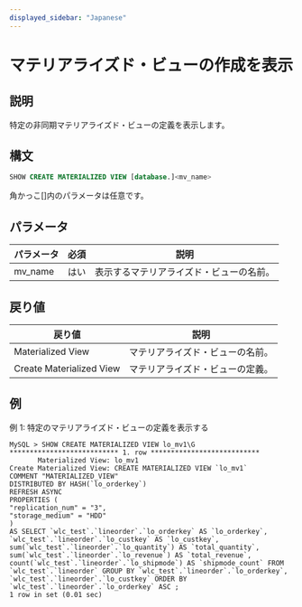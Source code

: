 ```yaml
---
displayed_sidebar: "Japanese"
---
```


# マテリアライズド・ビューの作成を表示

## 説明

特定の非同期マテリアライズド・ビューの定義を表示します。

## 構文

```SQL
SHOW CREATE MATERIALIZED VIEW [database.]<mv_name>
```

角かっこ[]内のパラメータは任意です。

## パラメータ

| **パラメータ** | **必須** | **説明**                                      |
| ------------- | ------------ | ------------------------------------------ |
| mv_name       | はい          | 表示するマテリアライズド・ビューの名前。 |

## 戻り値

| **戻り値**             | **説明**                                |
| ------------------------ | ---------------------------------------- |
| Materialized View        | マテリアライズド・ビューの名前。          |
| Create Materialized View | マテリアライズド・ビューの定義。         |

## 例

例 1: 特定のマテリアライズド・ビューの定義を表示する

```Plain
MySQL > SHOW CREATE MATERIALIZED VIEW lo_mv1\G
*************************** 1. row ***************************
       Materialized View: lo_mv1
Create Materialized View: CREATE MATERIALIZED VIEW `lo_mv1`
COMMENT "MATERIALIZED_VIEW"
DISTRIBUTED BY HASH(`lo_orderkey`) 
REFRESH ASYNC
PROPERTIES (
"replication_num" = "3",
"storage_medium" = "HDD"
)
AS SELECT `wlc_test`.`lineorder`.`lo_orderkey` AS `lo_orderkey`, `wlc_test`.`lineorder`.`lo_custkey` AS `lo_custkey`, sum(`wlc_test`.`lineorder`.`lo_quantity`) AS `total_quantity`, sum(`wlc_test`.`lineorder`.`lo_revenue`) AS `total_revenue`, count(`wlc_test`.`lineorder`.`lo_shipmode`) AS `shipmode_count` FROM `wlc_test`.`lineorder` GROUP BY `wlc_test`.`lineorder`.`lo_orderkey`, `wlc_test`.`lineorder`.`lo_custkey` ORDER BY `wlc_test`.`lineorder`.`lo_orderkey` ASC ;
1 row in set (0.01 sec)
```